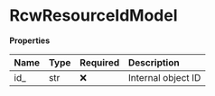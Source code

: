# RcwResourceIdModel

**Properties**

| Name | Type | Required | Description        |
| :--- | :--- | :------- | :----------------- |
| id\_ | str  | ❌       | Internal object ID |

<!-- This file was generated by liblab | https://liblab.com/ -->
